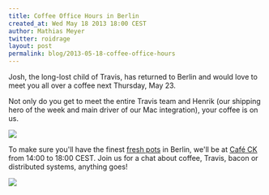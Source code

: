 ```yaml
---
title: Coffee Office Hours in Berlin
created_at: Wed May 18 2013 18:00 CEST
author: Mathias Meyer
twitter: roidrage
layout: post
permalink: blog/2013-05-18-coffee-office-hours
---
```

Josh, the long-lost child of Travis, has returned to Berlin and would love to
meet you all over a coffee next Thursday, May 23.

Not only do you get to meet the entire Travis team and Henrik (our shipping hero
of the week and main driver of our Mac integration), your coffee is on us.

![](https://i.chzbgr.com/maxW500/6537829376/h50C9137B/)

To make sure you'll have the finest [fresh
pots](http://www.youtube.com/watch?v=fhdCslFcKFU) in Berlin, we'll be at [Café
CK](http://cafeck.tumblr.com) from 14:00 to 18:00 CEST. Join us for a chat about
coffee, Travis, bacon or distributed systems, anything goes!

![](http://s3itch.paperplanes.de/cafe_ck_marienburger__Google_Maps_20130518_173704.jpg)
